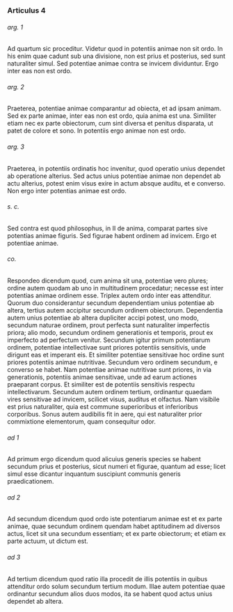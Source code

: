 ### Articulus 4

###### arg. 1
Ad quartum sic proceditur. Videtur quod in potentiis animae non sit ordo. In his enim quae cadunt sub una divisione, non est prius et posterius, sed sunt naturaliter simul. Sed potentiae animae contra se invicem dividuntur. Ergo inter eas non est ordo.

###### arg. 2
Praeterea, potentiae animae comparantur ad obiecta, et ad ipsam animam. Sed ex parte animae, inter eas non est ordo, quia anima est una. Similiter etiam nec ex parte obiectorum, cum sint diversa et penitus disparata, ut patet de colore et sono. In potentiis ergo animae non est ordo.

###### arg. 3
Praeterea, in potentiis ordinatis hoc invenitur, quod operatio unius dependet ab operatione alterius. Sed actus unius potentiae animae non dependet ab actu alterius, potest enim visus exire in actum absque auditu, et e converso. Non ergo inter potentias animae est ordo.

###### s. c.
Sed contra est quod philosophus, in II de anima, comparat partes sive potentias animae figuris. Sed figurae habent ordinem ad invicem. Ergo et potentiae animae.

###### co.
Respondeo dicendum quod, cum anima sit una, potentiae vero plures; ordine autem quodam ab uno in multitudinem procedatur; necesse est inter potentias animae ordinem esse. Triplex autem ordo inter eas attenditur. Quorum duo considerantur secundum dependentiam unius potentiae ab altera, tertius autem accipitur secundum ordinem obiectorum. Dependentia autem unius potentiae ab altera dupliciter accipi potest, uno modo, secundum naturae ordinem, prout perfecta sunt naturaliter imperfectis priora; alio modo, secundum ordinem generationis et temporis, prout ex imperfecto ad perfectum venitur. Secundum igitur primum potentiarum ordinem, potentiae intellectivae sunt priores potentiis sensitivis, unde dirigunt eas et imperant eis. Et similiter potentiae sensitivae hoc ordine sunt priores potentiis animae nutritivae. Secundum vero ordinem secundum, e converso se habet. Nam potentiae animae nutritivae sunt priores, in via generationis, potentiis animae sensitivae, unde ad earum actiones praeparant corpus. Et similiter est de potentiis sensitivis respectu intellectivarum. Secundum autem ordinem tertium, ordinantur quaedam vires sensitivae ad invicem, scilicet visus, auditus et olfactus. Nam visibile est prius naturaliter, quia est commune superioribus et inferioribus corporibus. Sonus autem audibilis fit in aere, qui est naturaliter prior commixtione elementorum, quam consequitur odor.

###### ad 1
Ad primum ergo dicendum quod alicuius generis species se habent secundum prius et posterius, sicut numeri et figurae, quantum ad esse; licet simul esse dicantur inquantum suscipiunt communis generis praedicationem.

###### ad 2
Ad secundum dicendum quod ordo iste potentiarum animae est et ex parte animae, quae secundum ordinem quendam habet aptitudinem ad diversos actus, licet sit una secundum essentiam; et ex parte obiectorum; et etiam ex parte actuum, ut dictum est.

###### ad 3
Ad tertium dicendum quod ratio illa procedit de illis potentiis in quibus attenditur ordo solum secundum tertium modum. Illae autem potentiae quae ordinantur secundum alios duos modos, ita se habent quod actus unius dependet ab altera.

